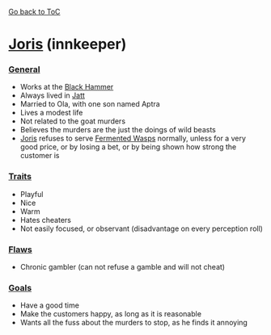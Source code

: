 [Go back to ToC](<../../../__build/Table Of Contents.md>)

# [Joris](<joris.md#joris-innkeeper>) (innkeeper)

### [General](<vlad.md#general>)

-   Works at the [Black Hammer](<../../World/khanate/Jatt.md#black-hammer>)
-   Always lived in [Jatt](<../../World/khanate/Jatt.md#jatt>)
-   Married to Ola, with one son named Aptra
-   Lives a modest life
-   Not related to the goat murders
-   Believes the murders are the just the doings of wild beasts
-   [Joris](<joris.md#joris-innkeeper>) refuses to serve [Fermented Wasps](<../../World/khanate/Jatt.md#fermented-wasps>) normally, unless for a very good price, or by losing a bet, or by being shown how strong the customer is

### [Traits](<vlad.md#traits>)

-   Playful
-   Nice
-   Warm
-   Hates cheaters
-   Not easily focused, or observant (disadvantage on every perception roll)

### [Flaws](<vlad.md#flaws>)

-   Chronic gambler (can not refuse a gamble and will not cheat)

### [Goals](<vlad.md#goals>)

-   Have a good time
-   Make the customers happy, as long as it is reasonable
-   Wants all the fuss about the murders to stop, as he finds it annoying
